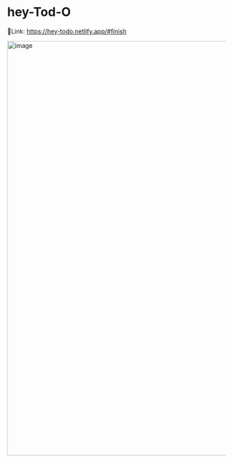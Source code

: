 # hey-Tod-O
🔗Link: https://hey-todo.netlify.app/#finish


<img width="957" alt="image" src="https://user-images.githubusercontent.com/111550237/214244822-f804c0ad-550b-4b02-9a01-f0a845b2e2b3.png">
